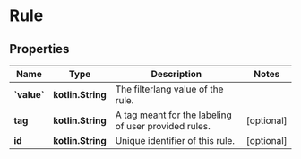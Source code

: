
# Rule

## Properties
Name | Type | Description | Notes
------------ | ------------- | ------------- | -------------
**&#x60;value&#x60;** | **kotlin.String** | The filterlang value of the rule. | 
**tag** | **kotlin.String** | A tag meant for the labeling of user provided rules. |  [optional]
**id** | **kotlin.String** | Unique identifier of this rule. |  [optional]




